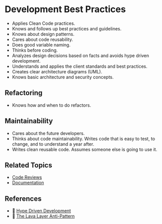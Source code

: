 # Development Best Practices

* Applies Clean Code practices.
* Knows and follows up best practices and guidelines.
* Knows about design patterns.
* Cares about code reusability.
* Does good variable naming.
* Thinks before coding.
* Analyzes design decisions based on facts and avoids hype driven development.
* Understands and applies the client standards and best practices.
* Creates clear architecture diagrams (UML).
* Knows basic architecture and security concepts.

## Refactoring

* Knows how and when to do refactors.

## Maintainability

* Cares about the future developers.
* Thinks about code maintainability. Writes code that is easy to test, to change, and to understand a year after.
* Writes clean reusable code. Assumes someone else is going to use it.

## Related Topics

* [Code Reviews](/code-reviews.md)
* [Documentation](/documentation.md)

## References

* :memo: [Hype Driven Development](https://blog.daftcode.pl/hype-driven-development-3469fc2e9b22)
* :memo: [The Lava Layer Anti-Pattern](https://mikehadlow.blogspot.com/2014/12/the-lava-layer-anti-pattern.html)
